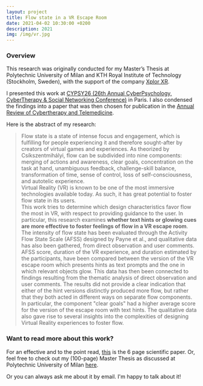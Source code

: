 ```yaml
---
layout: project
title: Flow state in a VR Escape Room
date: 2021-04-02 10:30:00 +0200
description: 2021
img: /img/vr.jpg
---
```


### Overview <br/>

This research was originally conducted for my Master’s Thesis at Polytechnic University of Milan and KTH Royal Institute of Technology (Stockholm, Sweden), with the support of the company <a href="https://xplorxr.dk/" target="_blank">Xplor XR</a>.

I presented this work at <a href="https://www.interactivemediainstitute.com/cypsy26/" target="_blank">CYPSY26 (26th Annual CyberPsychology, CyberTherapy & Social Networking Conference)</a>  in Paris. I also condensed the findings into a paper that was then chosen for publication in the <a href="https://www.arctt.info/" target="_blank">Annual Review of Cybertherapy and Telemedicine</a>.

Here is the abstract of my research:

> Flow state is a state of intense focus and engagement, which is fulfilling for people experiencing it and therefore sought-after by creators of virtual games and experiences. As theorized by Csíkszentmihályi, flow can be subdivided into nine components: merging of actions and awareness, clear goals, concentration on the task at hand, unambiguous feedback, challenge-skill balance, transformation of time, sense of control, loss of self-consciousness, and autotelic experience.<br/>
> Virtual Reality (VR) is known to be one of the most immersive technologies available today. As such, it has great potential to foster flow state in its users. <br/>
> This work tries to determine which design characteristics favor flow the most in VR, with respect to providing guidance to the user. In particular, this research examines **whether text hints or glowing cues are more effective to foster feelings of flow in a VR escape room**. The intensity of flow state has been evaluated through the Activity Flow State Scale (AFSS) designed by Payne et al., and qualitative data has also been gathered, from direct observation and user comments. <br/>
> AFSS score, duration of the VR experience, and duration estimated by the participants, have been compared between the version of the VR escape room which presents hints as text prompts and the one in which relevant objects glow. This data has then been connected to findings resulting from the thematic analysis of direct observation and user comments. The results did not provide a clear indication that either of the hint versions distinctly produced more flow, but rather that they both acted in different ways on separate flow components. In particular, the component "clear goals" had a higher average score for the version of the escape room with text hints. The qualitative data also gave rise to several insights into the complexities of designing Virtual Reality experiences to foster flow.<br/>

<!--- 
### More details on my process

#### Background research and definition of the research question

The prompt I started with was "let's do a master thesis about psychology and VR". This brought be into a super interesting read of all the research that had been conducted

#### Design 

#### Implementation

#### Exploratory study 

#### Results
-->

### Want to read more about this work? <br/>

For an effective and to the point read, <a href="https://drive.google.com/file/d/1Ympn10kW-vpLcRCPyx09jJOOcA2knafw/view?usp=drive_link" target="_blank">this</a> is the 6 page scientific paper.
Or, feel free to check out my (100-page) Master Thesis as discussed at Polytechnic University of Milan <a href="https://www.politesi.polimi.it/retrieve/b73664d5-99b2-4724-baad-977e70549452/Palombini_Master_Thesis.pdf" target="_blank">here</a>.

Or you can always ask me about it by email. I'm happy to talk about it!

<!---
My Master’s Thesis with Polytechnic University of Milan (PoliMi) and KTH is in progress, and it is a comparative study on flow in virtual reality experiences.


It is conducted with the support of the company <a href="https://xplorxr.dk/" target="_blank">Xplor XR</a>.

This thesis aims to explore the amount of “flow” induced by Virtual Reality experiences with different characteristics. For flow, we intend the term coined by Mihaly Csikszentmihalyi in 1975 and belonging to the field  of  positive  psychology, that describes an ”optimal experience” wherein  individuals  are  totally  immersed  in an activity and experience it as positive  and rewarding<a href="#ref">[1]</a>. 

The research questions that will be examined are:
- Is there a measurable difference in the flow experience brought about by a  task  in  Virtual  Reality  compared  to  the  same  one  on  a  2D  computer screen?
- Which characteristics make a VR experience more effective in bringing about flow?

The participants to the study will be asked to wear a Virtual Reality head-mounted display (Oculus Quest) and will experience one of the VR scenarios. A set of participants will experience one of the scenarios through a 2D computer screen.

Then, they will be given the Flow State Scale (FSS-2) questionnaire developed by Jackson and Eklund<a href="#ref">[2]</a>, which is a componential approach which presents flow as a multifaceted construct, with 9 components evaluated subjectively through Likert scales. The 9 components follow Jackson and Marsh’s<a href="#ref">[3]</a> and Jackson and Csikszentmihalyi’s<a href="#ref">[4]</a> definition of flow and are: focused concentration on the present activity, sense of control over one’s actions, merging of action and awareness, autotelic experience, loss of self-consciousness, loss of time-awareness or time acceleration, clear proximal goals, unambiguous feedback, dynamic balance between challenge and skill.

Lastly, the results of the Flow State Scale will be analysed to evaluate whether there is a clear difference in flow experience in the different VR scenarios, and if they overall induce more flow than the 2D computer screen scenario.

<h3 id="ref">References</h3>

<div class="references">
    <p><span>[1]</span> M. Csikszentmihalyi, Beyond boredom and anxiety. Jossey-Bass, 1975.</p>
    
    <p>
        <span>[2]</span> S. Jackson and R. Eklund, “Assessing flow in physical activity:  The flow
        state scale–2 and dispositional flow scale–2,” Journal of Sport and Exercise Psychology, vol. 24, pp. 133–150, 06 2002. doi:  10.1123/jsep.24.2.133
    </p>
    
    <p><span>[3]</span> S.  Jackson  and  H.  Marsh,  “Development  and  Validation  of  a  Scale  to  Measure Optimal Experience:  The Flow State Scale,”Journal of Sport & Exercise Psychology, vol. 18, pp. 17–35, 1996.</p>
    
    <p>
        <span>[4]</span>  S. Jackson and M. Csikszentmihalyi, Flow in Sports, ser. Flow in Sports. Hu-
        man Kinetics, 1999. ISBN 978-0-88011-876-7
    </p>
</div>
-->